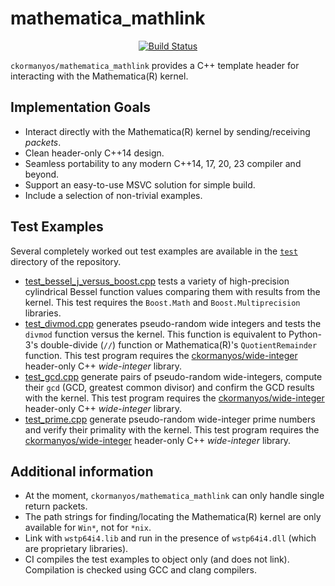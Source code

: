 mathematica_mathlink
==================

<p align="center">
    <a href="https://github.com/ckormanyos/mathematica_mathlink/actions">
        <img src="https://github.com/ckormanyos/mathematica_mathlink/actions/workflows/mathematica_mathlink.yml/badge.svg" alt="Build Status"></a>
</p>

`ckormanyos/mathematica_mathlink` provides a C++ template header
for interacting with the Mathematica(R) kernel.

## Implementation Goals

  - Interact directly with the Mathematica(R) kernel by sending/receiving _packets_.
  - Clean header-only C++14 design.
  - Seamless portability to any modern C++14, 17, 20, 23 compiler and beyond.
  - Support an easy-to-use MSVC solution for simple build.
  - Include a selection of non-trivial examples.

## Test Examples

Several completely worked out test examples are available in the
[`test`](./test) directory of the repository.

  - [test_bessel_j_versus_boost.cpp](./test/test_bessel_j_versus_boost.cpp) tests a variety of high-precision cylindrical Bessel function values comparing them with results from the kernel. This test requires the `Boost.Math` and `Boost.Multiprecision` libraries.
  - [test_divmod.cpp](./test/test_divmod.cpp) generates pseudo-random wide integers and tests the `divmod` function versus the kernel. This function is equivalent to Python-3's double-divide (`//`) function or Mathematica(R)'s `QuotientRemainder` function. This test program requires the [ckormanyos/wide-integer](https://github.com/ckormanyos/wide-integer) header-only C++ _wide_-_integer_ library.
  - [test_gcd.cpp](./test/test_gcd.cpp) generate pairs of pseudo-random wide-integers, compute their `gcd` (GCD, greatest common divisor) and confirm the GCD results with the kernel. This test program requires the [ckormanyos/wide-integer](https://github.com/ckormanyos/wide-integer) header-only C++ _wide_-_integer_ library.
  - [test_prime.cpp](./test/test_prime.cpp) generate pseudo-random wide-integer prime numbers and verify their primality with the kernel. This test program requires the [ckormanyos/wide-integer](https://github.com/ckormanyos/wide-integer) header-only C++ _wide_-_integer_ library.

## Additional information

  - At the moment, `ckormanyos/mathematica_mathlink` can only handle single return packets.
  - The path strings for finding/locating the Mathematica(R) kernel are only available for `Win*`, not for `*nix`.
  - Link with `wstp64i4.lib` and run in the presence of `wstp64i4.dll` (which are proprietary libraries).
  - CI compiles the test examples to object only (and does not link). Compilation is checked using GCC and clang compilers.
